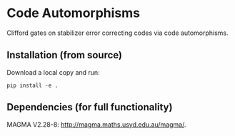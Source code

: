 # Code Automorphisms
Clifford gates on stabilizer error correcting codes via code automorphisms.

## Installation (from source)
Download a local copy and run:

`pip install -e .`

## Dependencies (for full functionality)
MAGMA V2.28-8: http://magma.maths.usyd.edu.au/magma/. 
